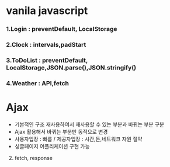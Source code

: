 # vanila javascript

### 1.Login : preventDefault, LocalStorage
### 2.Clock : intervals,padStart
### 3.ToDoList : preventDefault, LocalStorage,JSON.parse(),JSON.stringify()
### 4.Weather : API,fetch

# Ajax

* 기본적인 구조 재사용하여서 재사용할 수 있는 부분과 바뀌는 부분 구분
* Ajax 활용해서 바뀌는 부분만 동적으로 변경 
* 사용자입장 : 빠름 / 제공자입장 : 시간,돈,네트워크 자원 절약
* 싱글페이지 어플리케이션 구현 가능

2. fetch, response